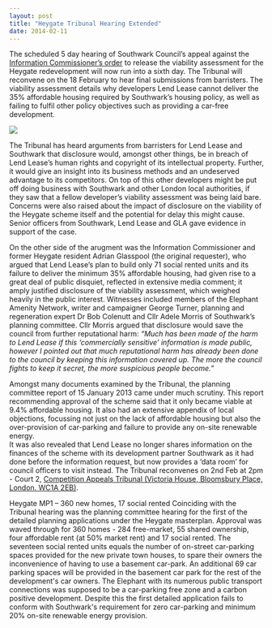 ```yaml
---
layout: post
title: "Heygate Tribunal Hearing Extended"
date: 2014-02-11
---
```

The scheduled 5 day hearing of Southwark Council’s appeal against the [Information Commissioner’s order](https://ico.org.uk/~/media/documents/decisionnotices/2013/fer_0461281.ashx) to release the viability assessment for the Heygate redevelopment will now run into a sixth day. The Tribunal will reconvene on the 18 February to hear final submissions from barristers.  The viability assessment details why developers Lend Lease cannot deliver the 35% affordable housing required by Southwark’s housing policy, as well as failing to fulfil other policy objectives such as providing a car-free development.

![](https://thecreativeconsultancy.com/clients/competition-appeal-tribunal/media/steps.jpg)

The Tribunal has heard arguments from barristers for Lend Lease and Southwark that disclosure would, amongst other things, be in breach of Lend Lease’s human rights and copyright of its intellectual property.  Further, it would give an insight into its business methods and an undeserved advantage to its competitors.  On top of this other developers might be put off doing business with Southwark and other London local authorities, if they saw that a fellow developer’s viability assessment was being laid bare. Concerns were also raised about the impact of disclosure on the viability of the Heygate scheme itself and the potential for delay this might cause. Senior officers from Southwark, Lend Lease and GLA gave evidence in support of the case.

On the other side of the arugment was the Information Commissioner and former Heygate resident Adrian Glasspool (the original requester), who argued that Lend Lease’s plan to build only 71 social rented units and its failure to deliver the minimum 35% affordable housing, had given rise to a great deal of public disquiet, reflected in extensive media comment; it amply justified disclosure of the viability assessment, which weighed heavily in the public interest. Witnesses included members of the Elephant Amenity Network, writer and campaigner George Turner, planning and regeneration expert Dr Bob Colenutt and Cllr Adele Morris of Southwark’s planning committee. Cllr Morris argued that disclosure would save the council from further reputational harm: _“Much has been made of the harm to Lend Lease if this ‘commercially sensitive’ information is made public, however I pointed out that much reputational harm has already been done to the council by keeping this information covered up. The more the council fights to keep it secret, the more suspicious people become.”_


Amongst many documents examined by the Tribunal, the planning committee report of 15 January 2013 came under much scrutiny. This report recommending approval of the scheme said that it only became viable at 9.4% affordable housing. It also had an extensive appendix of local objections, focussing not just on the lack of affordable housing but also the over-provision of car-parking and failure to provide any on-site renewable energy.  
It was also revealed that Lend Lease no longer shares information on the finances of the scheme with its development partner Southwark as it had done before the information request, but now provides a ‘data room’ for council officers to visit instead.
The Tribunal reconvenes on 2nd Feb at 2pm - Court 2, [Competition Appeals Tribunal (Victoria House, Bloomsbury Place, London. WC1A 2EB)](https://maps.google.co.uk/maps?q=Competition+Appeals+Tribunal,+Victoria+House,+Bloomsbury+Place,+WC1A+2EB&hl=en&sll=51.48931,-0.08819&sspn=0.668689,1.234589&hq=Competition+Appeals+Tribunal,+Victoria+House,&hnear=Bloomsbury+Pl,+London+WC1A,+United+Kingdom&t=m&z=16&iwloc=A).

Heygate MP1 –  360 new homes, 17 social rented
Coinciding with the Tribunal hearing was the planning committee hearing for the first of the detailed planning applications under the Heygate masterplan. Approval was waved through for 360 homes - 284 free-market, 55 shared ownership, four affordable rent (at 50% market rent) and 17 social rented.  The seventeen social rented units equals the number of on-street car-parking spaces provided for the new private town houses, to spare their owners the inconvenience of having to use a basement car-park. An additional 69 car parking spaces will be provided in the basement car park for the rest of the development's car owners. 
The Elephant with its numerous public transport connections was supposed to be a car-parking free zone and a carbon positive development. Despite this the first detailed application fails to conform with Southwark's requirement for zero car-parking and minimum 20% on-site renewable energy provision.  
